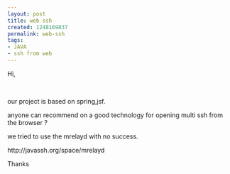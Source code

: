 ```yaml
---
layout: post
title: web ssh
created: 1248169837
permalink: web-ssh
tags:
- JAVA
- ssh from web
---
```

<p>Hi,</p>
<p>&nbsp;</p>
<p>our project is based on spring,jsf.</p>
<p>anyone can recommend on a good technology for opening multi ssh from the browser ?</p>
<p>we tried to use the mrelayd with no success.</p>
<p>http://javassh.org/space/mrelayd</p>
<p>Thanks</p>
<p>&nbsp;</p>
